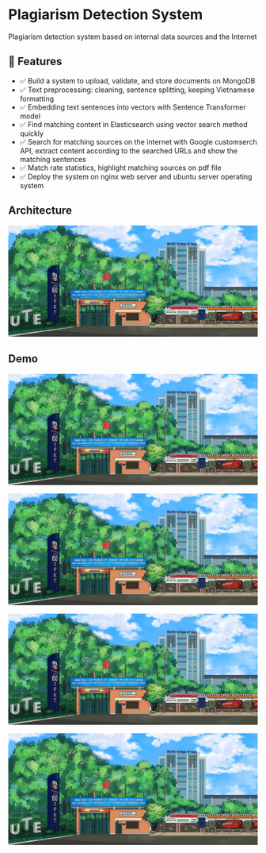 
# Plagiarism Detection System

Plagiarism detection system based on internal data sources and the Internet


## 🚀 Features

- ✅ Build a system to upload, validate, and store documents on MongoDB
- ✅ Text preprocessing: cleaning, sentence splitting, keeping Vietnamese formatting
- ✅ Embedding text sentences into vectors with Sentence Transformer model
- ✅ Find matching content in Elasticsearch using vector search method quickly
- ✅ Search for matching sources on the internet with Google customserch API, extract content according to the searched URLs and show the matching sentences
- ✅ Match rate statistics, highlight matching sources on pdf file
- ✅ Deploy the system on nginx web server and ubuntu server operating system


## Architecture

![screenshot](app/static/images/imageschool.jpg)

## Demo

![screenshot](app/static/images/imageschool.jpg)

![screenshot](app/static/images/imageschool.jpg)

![screenshot](app/static/images/imageschool.jpg)

![screenshot](app/static/images/imageschool.jpg)
